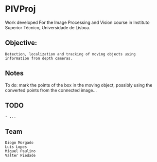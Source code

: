 # PIVProj

Work developed For the Image Processing and Vision course in Instituto Superior Técnico, Universidade de Lisboa.

## Objective:
	Detection, localization and tracking of moving objects using information from depth cameras.

## Notes
 
To do: mark the points of the box in the moving object, possibly using the converted points from the connected image...

## TODO
    - ...

## Team
	Diogo Morgado
	Luís Lopes
	Miguel Paulino
	Valter Piedade
